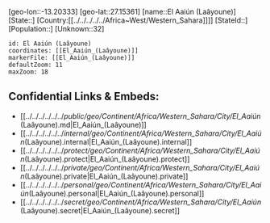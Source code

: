 ﻿---
location: [27.15361,-13.20333]
mapzoom: [7,12] 
mapmarker: city 
type: City
tags:
- geo/City


SpocWebEntityId: 35926
isDeleted: false
confidential: public

---
[geo-lon::-13.20333]
[geo-lat::27.15361]
[name::El Aaiún (Laâyoune)]
[State::]
[Country:[[../../../../../Africa~West/Western_Sahara]]]]
[StateId::]
[Population::]
[Unknown::32]


```leaflet
id: El Aaiún (Laâyoune)
coordinates: [[El_Aaiún_(Laâyoune)]]
markerFile: [[El_Aaiún_(Laâyoune)]]
defaultZoom: 11 
maxZoom: 18
```


## Confidential Links & Embeds: 
- [[../../../../../../_public/geo/Continent/Africa/Western_Sahara/City/El_Aaiún_(Laâyoune).md|El_Aaiún_(Laâyoune)]] 
- [[../../../../../../_internal/geo/Continent/Africa/Western_Sahara/City/El_Aaiún_(Laâyoune).internal|El_Aaiún_(Laâyoune).internal]] 
- [[../../../../../../_protect/geo/Continent/Africa/Western_Sahara/City/El_Aaiún_(Laâyoune).protect|El_Aaiún_(Laâyoune).protect]] 
- [[../../../../../../_private/geo/Continent/Africa/Western_Sahara/City/El_Aaiún_(Laâyoune).private|El_Aaiún_(Laâyoune).private]] 
- [[../../../../../../_personal/geo/Continent/Africa/Western_Sahara/City/El_Aaiún_(Laâyoune).personal|El_Aaiún_(Laâyoune).personal]] 
- [[../../../../../../_secret/geo/Continent/Africa/Western_Sahara/City/El_Aaiún_(Laâyoune).secret|El_Aaiún_(Laâyoune).secret]] 

